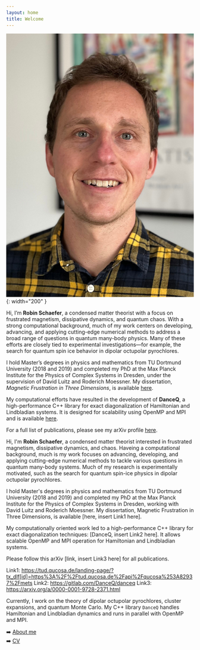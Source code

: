 ```yaml
---
layout: home
title: Welcome
---
```


![Profile Image](/assets/images/profile.jpg){: width="200" }



Hi, I’m **Robin Schaefer**, a condensed matter theorist with a focus on frustrated magnetism, dissipative dynamics, and quantum chaos. With a strong computational background, much of my work centers on developing, advancing, and applying cutting-edge numerical methods to address a broad range of questions in quantum many-body physics. Many of these efforts are closely tied to experimental investigations—for example, the search for quantum spin ice behavior in dipolar octupolar pyrochlores.

I hold Master’s degrees in physics and mathematics from TU Dortmund University (2018 and 2019) and completed my PhD at the Max Planck Institute for the Physics of Complex Systems in Dresden, under the supervision of David Luitz and Roderich Moessner. My dissertation, *Magnetic Frustration in Three Dimensions*, is available [here](https://tud.qucosa.de/landing-page/?tx_dlf[id]=https%3A%2F%2Ftud.qucosa.de%2Fapi%2Fqucosa%253A82937%2Fmets).

My computational efforts have resulted in the development of **DanceQ**, a high-performance C++ library for exact diagonalization of Hamiltonian and Lindbladian systems. It is designed for scalability using OpenMP and MPI and is available [here](https://gitlab.com/DanceQ/danceq).

For a full list of publications, please see my arXiv profile [here](https://arxiv.org/a/0000-0001-9728-2371.html).


Hi, I'm **Robin Schaefer**, a condensed matter theorist interested in frustrated magnetism, dissipative dynamics, and chaos. Haveing a computational background, much is my work focuses on advancing, developing, and applying cutting-edge numerical methods to tackle various questions in quantum many-body systems. Much of my research is experimentally motivated, such as the search for quantum spin-ice physics in dipolar octupolar pyrochlores.

I hold Master's degrees in physics and mathematics from TU Dortmund University (2018 and 2019) and completed my PhD at the Max Planck Institute for the Physics of Complex Systems in Dresden, working with David Luitz and Roderich Moessner. My dissertation, Magnetic Frustration in Three Dimensions, is available [here, insert Link1 here].

My computationally oriented work led to a high-performance C++ library for exact diagonalization techniques: [DanceQ, insert Link2 here]. It allows scalable OpenMP and MPI operation for Hamiltonian and Lindbladian systems.

Please follow this arXiv [link, insert Link3 here] for all publications. 



Link1: https://tud.qucosa.de/landing-page/?tx_dlf[id]=https%3A%2F%2Ftud.qucosa.de%2Fapi%2Fqucosa%253A82937%2Fmets
Link2: https://gitlab.com/DanceQ/danceq
Link3: https://arxiv.org/a/0000-0001-9728-2371.html

Currently, I work on the theory of dipolar octupolar pyrochlores, cluster expansions, and quantum Monte Carlo. My C++ library `DanceQ` handles Hamiltonian and Lindbladian dynamics and runs in parallel with OpenMP and MPI.

➡️ [About me](about.html)  
➡️ [CV](cv.html)

